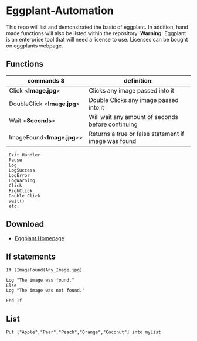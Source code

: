 # Eggplant-Automation
This repo will list and demonstrated the basic of eggplant. In addition, hand made functions will also be listed within the repository. **Warning:** Eggplant is an enterprise tool that will need a license to use. Licenses can be bought on eggplants webpage.

## Functions

|                commands  $                   |                           definition:                              |
|----------------------------------------------|--------------------------------------------------------------------|
|  Click <**Image.jpg**>                       |  Clicks any image passed into it                                   |
|  DoubleClick <**Image.jpg**>                 |  Double Clicks any image passed into it                            |
|  Wait <**Seconds**>                          |  Will wait any amount of seconds before continuing                 |
|  ImageFound<**Image.jpg**>>                  |  Returns a true or false statement if image was found              |
```
 Exit Handler
 Pause
 Log
 LogSuccess
 LogError
 LogWarning
 Click 
 RighClick
 Double Click 
 wait()
 etc.
```
## Download 
 - [Eggplant Homepage](https://www.eggplantsoftware.com/eggplant-functional-downloads)

## If statements
```
If (ImageFound(Any_Image.jpg)

Log "The image was found."
Else
Log "The image was not found."
 
End If
```

## List
```
Put ["Apple","Pear","Peach","Orange","Coconut"] into myList
```





             
